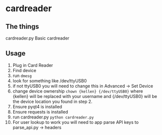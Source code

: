 cardreader
==========

The things
----------

cardreader.py
  Basic cardreader

Usage
-----

1. Plug in Card Reader
2. Find device 
  1. run `dmesg` 
  2. look for something like /dev/ttyUSB0
  3. if not ttyUSB0 you will need to change this in Advanced -> Set Device
3. change device ownership `chown {kellen} {/dev/ttyUSB0}` where {kellen} will be replaced with your username and {/dev/ttyUSB0} will be the device location you found in step 2. 
3. Ensure pyqt4 is installed
4. Ensure requests is installed
4. run cardreader.py `python cardreader.py`
5. For user lookup to work you will need to app parse API keys to parse_api.py -> headers
